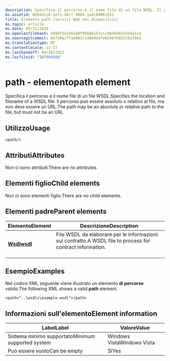 ```yaml
---
description: Specifica il percorso e il nome file di un file WSDL. Il percorso può essere assoluto o relativo al file, ma non deve essere un URL.
ms.assetid: 0664dcc6-1e71-46cf-9084-1adc84861b52
title: Elemento path (servizi Web nei dispositivi)
ms.topic: article
ms.date: 05/31/2018
ms.openlocfilehash: d48df5a156149f00b8b153ccc0d46d6d2d34a1ce
ms.sourcegitcommit: b6fe9acffad983c14864b8fe0296f6025cb1f961
ms.translationtype: MT
ms.contentlocale: it-IT
ms.lasthandoff: 04/26/2021
ms.locfileid: "107994308"
---
```

# <a name="path-element"></a><span data-ttu-id="0732a-104">path - elemento</span><span class="sxs-lookup"><span data-stu-id="0732a-104">path element</span></span>

<span data-ttu-id="0732a-105">Specifica il percorso e il nome file di un file WSDL.</span><span class="sxs-lookup"><span data-stu-id="0732a-105">Specifies the location and filename of a WSDL file.</span></span> <span data-ttu-id="0732a-106">Il percorso può essere assoluto o relativo al file, ma non deve essere un URL.</span><span class="sxs-lookup"><span data-stu-id="0732a-106">The path may be an absolute or relative path to the file, but must not be an URL.</span></span>

## <a name="usage"></a><span data-ttu-id="0732a-107">Utilizzo</span><span class="sxs-lookup"><span data-stu-id="0732a-107">Usage</span></span>

``` syntax
<path/>
```

## <a name="attributes"></a><span data-ttu-id="0732a-108">Attributi</span><span class="sxs-lookup"><span data-stu-id="0732a-108">Attributes</span></span>

<span data-ttu-id="0732a-109">Non ci sono attributi.</span><span class="sxs-lookup"><span data-stu-id="0732a-109">There are no attributes.</span></span>

## <a name="child-elements"></a><span data-ttu-id="0732a-110">Elementi figlio</span><span class="sxs-lookup"><span data-stu-id="0732a-110">Child elements</span></span>

<span data-ttu-id="0732a-111">Non ci sono elementi figlio.</span><span class="sxs-lookup"><span data-stu-id="0732a-111">There are no child elements.</span></span>

## <a name="parent-elements"></a><span data-ttu-id="0732a-112">Elementi padre</span><span class="sxs-lookup"><span data-stu-id="0732a-112">Parent elements</span></span>



| <span data-ttu-id="0732a-113">Elemento</span><span class="sxs-lookup"><span data-stu-id="0732a-113">Element</span></span>                         | <span data-ttu-id="0732a-114">Descrizione</span><span class="sxs-lookup"><span data-stu-id="0732a-114">Description</span></span>                                                             |
|---------------------------------|-------------------------------------------------------------------------|
| [<span data-ttu-id="0732a-115">**Wsdl**</span><span class="sxs-lookup"><span data-stu-id="0732a-115">**wsdl**</span></span>](wsdl.md)<br/> | <span data-ttu-id="0732a-116">File WSDL da elaborare per le informazioni sul contratto.</span><span class="sxs-lookup"><span data-stu-id="0732a-116">A WSDL file to process for contract information.</span></span><br/> <br/> |



## <a name="examples"></a><span data-ttu-id="0732a-117">Esempio</span><span class="sxs-lookup"><span data-stu-id="0732a-117">Examples</span></span>

<span data-ttu-id="0732a-118">Nel codice XML seguente viene illustrato un elemento **di percorso** valido.</span><span class="sxs-lookup"><span data-stu-id="0732a-118">The following XML shows a valid **path** element.</span></span>

``` syntax
<path>"..\wsdls\example.wsdl"</path>
```

## <a name="element-information"></a><span data-ttu-id="0732a-119">Informazioni sull'elemento</span><span class="sxs-lookup"><span data-stu-id="0732a-119">Element information</span></span>



| <span data-ttu-id="0732a-120">Label</span><span class="sxs-lookup"><span data-stu-id="0732a-120">Label</span></span> | <span data-ttu-id="0732a-121">Valore</span><span class="sxs-lookup"><span data-stu-id="0732a-121">Value</span></span> |
|-------------------------------------|---------------|
| <span data-ttu-id="0732a-122">Sistema minimo supportato</span><span class="sxs-lookup"><span data-stu-id="0732a-122">Minimum supported system</span></span><br/> | <span data-ttu-id="0732a-123">Windows Vista</span><span class="sxs-lookup"><span data-stu-id="0732a-123">Windows Vista</span></span> |
| <span data-ttu-id="0732a-124">Può essere vuoto</span><span class="sxs-lookup"><span data-stu-id="0732a-124">Can be empty</span></span>                        | <span data-ttu-id="0732a-125">Sì</span><span class="sxs-lookup"><span data-stu-id="0732a-125">Yes</span></span>           |



 

 




